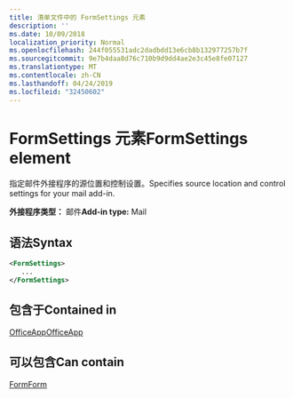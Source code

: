 ```yaml
---
title: 清单文件中的 FormSettings 元素
description: ''
ms.date: 10/09/2018
localization_priority: Normal
ms.openlocfilehash: 244f055531adc2dadbdd13e6cb8b132977257b7f
ms.sourcegitcommit: 9e7b4daa8d76c710b9d9dd4ae2e3c45e8fe07127
ms.translationtype: MT
ms.contentlocale: zh-CN
ms.lasthandoff: 04/24/2019
ms.locfileid: "32450602"
---
```

# <a name="formsettings-element"></a><span data-ttu-id="71a2d-102">FormSettings 元素</span><span class="sxs-lookup"><span data-stu-id="71a2d-102">FormSettings element</span></span>

<span data-ttu-id="71a2d-103">指定邮件外接程序的源位置和控制设置。</span><span class="sxs-lookup"><span data-stu-id="71a2d-103">Specifies source location and control settings for your mail add-in.</span></span>

<span data-ttu-id="71a2d-104">**外接程序类型：** 邮件</span><span class="sxs-lookup"><span data-stu-id="71a2d-104">**Add-in type:** Mail</span></span>

## <a name="syntax"></a><span data-ttu-id="71a2d-105">语法</span><span class="sxs-lookup"><span data-stu-id="71a2d-105">Syntax</span></span>

```XML
<FormSettings>
   ...
</FormSettings>
```

## <a name="contained-in"></a><span data-ttu-id="71a2d-106">包含于</span><span class="sxs-lookup"><span data-stu-id="71a2d-106">Contained in</span></span>

[<span data-ttu-id="71a2d-107">OfficeApp</span><span class="sxs-lookup"><span data-stu-id="71a2d-107">OfficeApp</span></span>](officeapp.md)

## <a name="can-contain"></a><span data-ttu-id="71a2d-108">可以包含</span><span class="sxs-lookup"><span data-stu-id="71a2d-108">Can contain</span></span>

[<span data-ttu-id="71a2d-109">Form</span><span class="sxs-lookup"><span data-stu-id="71a2d-109">Form</span></span>](form.md)

